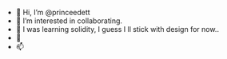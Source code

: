 - 👋 Hi, I’m @princeedett
- 👀 I’m interested in collaborating. 
- 🌱 I was learning solidity, I guess I ll stick with design for now.. 
- 💞️ 
- 📫 

<!---
princeedett/princeedett is a ✨ special ✨ repository because its `README.md` (this file) appears on your GitHub profile.
You can click the Preview link to take a look at your changes.
--->
